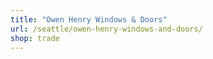 ```yaml
---
title: "Owen Henry Windows & Doors"
url: /seattle/owen-henry-windows-and-doors/
shop: trade
---
```

